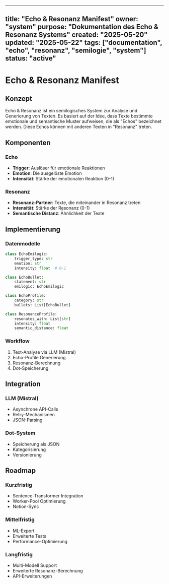 <!-- SPDX-License-Identifier: LicenseRef-SinnZeit-1.0 -->
<!-- Copyright © 2025 beNetX – Moritz Oliver Benatzky et al. -->

---
title: "Echo & Resonanz Manifest"
owner: "system"
purpose: "Dokumentation des Echo & Resonanz Systems"
created: "2025-05-20"
updated: "2025-05-22"
tags: ["documentation", "echo", "resonanz", "semilogie", "system"]
status: "active"
---

# Echo & Resonanz Manifest

## Konzept

Echo & Resonanz ist ein semilogisches System zur Analyse und Generierung von Texten. Es basiert auf der Idee, dass Texte bestimmte emotionale und semantische Muster aufweisen, die als "Echos" bezeichnet werden. Diese Echos können mit anderen Texten in "Resonanz" treten.

## Komponenten

### Echo
- **Trigger**: Auslöser für emotionale Reaktionen
- **Emotion**: Die ausgelöste Emotion
- **Intensität**: Stärke der emotionalen Reaktion (0-1)

### Resonanz
- **Resonanz-Partner**: Texte, die miteinander in Resonanz treten
- **Intensität**: Stärke der Resonanz (0-1)
- **Semantische Distanz**: Ähnlichkeit der Texte

## Implementierung

### Datenmodelle
```python
class EchoEmilogic:
    trigger_type: str
    emotion: str
    intensity: float  # 0-1

class EchoBullet:
    statement: str
    emilogic: EchoEmilogic

class EchoProfile:
    category: str
    bullets: List[EchoBullet]

class ResonanceProfile:
    resonates_with: List[str]
    intensity: float
    semantic_distance: float
```

### Workflow
1. Text-Analyse via LLM (Mistral)
2. Echo-Profile Generierung
3. Resonanz-Berechnung
4. Dot-Speicherung

## Integration

### LLM (Mistral)
- Asynchrone API-Calls
- Retry-Mechanismen
- JSON-Parsing

### Dot-System
- Speicherung als JSON
- Kategorisierung
- Versionierung

## Roadmap

### Kurzfristig
- Sentence-Transformer Integration
- Worker-Pool Optimierung
- Notion-Sync

### Mittelfristig
- ML-Export
- Erweiterte Tests
- Performance-Optimierung

### Langfristig
- Multi-Modell Support
- Erweiterte Resonanz-Berechnung
- API-Erweiterungen 